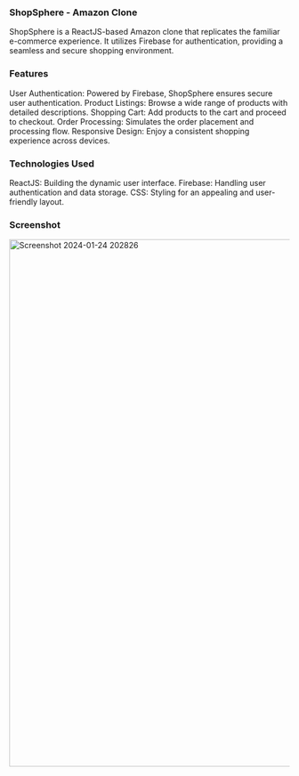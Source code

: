 ### ShopSphere - Amazon Clone

ShopSphere is a ReactJS-based Amazon clone that replicates the familiar e-commerce experience. It utilizes Firebase for authentication, providing a seamless and secure shopping environment.

### Features

User Authentication: Powered by Firebase, ShopSphere ensures secure user authentication.
Product Listings: Browse a wide range of products with detailed descriptions.
Shopping Cart: Add products to the cart and proceed to checkout.
Order Processing: Simulates the order placement and processing flow.
Responsive Design: Enjoy a consistent shopping experience across devices.

### Technologies Used

ReactJS: Building the dynamic user interface.
Firebase: Handling user authentication and data storage.
CSS: Styling for an appealing and user-friendly layout.

### Screenshot

<img width="948" alt="Screenshot 2024-01-24 202826" src="https://github.com/draksham/Amazon-Clone/assets/123640464/bd8743d0-eb1a-499a-af86-a698992dfa78">

 
